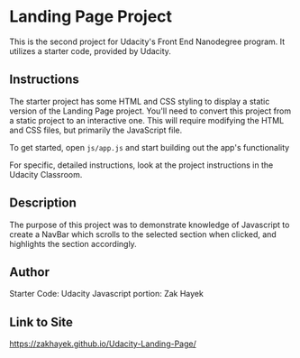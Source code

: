 # Landing Page Project

This is the second project for Udacity's Front End Nanodegree program. It utilizes a starter code, provided by Udacity.

## Instructions

The starter project has some HTML and CSS styling to display a static version of the Landing Page project. You'll need to convert this project from a static project to an interactive one. This will require modifying the HTML and CSS files, but primarily the JavaScript file.

To get started, open `js/app.js` and start building out the app's functionality

For specific, detailed instructions, look at the project instructions in the Udacity Classroom.

## Description

The purpose of this project was to demonstrate knowledge of Javascript to create a NavBar which scrolls to the selected section when clicked, and highlights the section accordingly. 

## Author

Starter Code: Udacity
Javascript portion: Zak Hayek

## Link to Site

https://zakhayek.github.io/Udacity-Landing-Page/